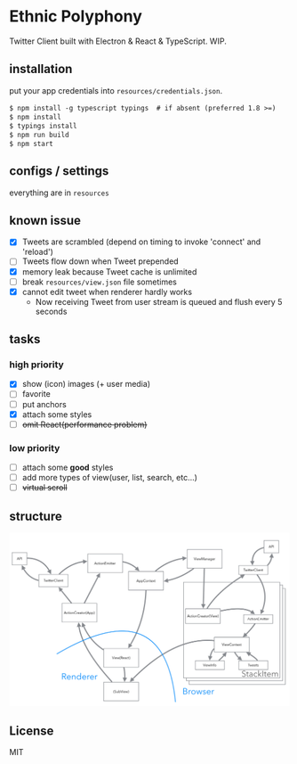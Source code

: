 Ethnic Polyphony
====

Twitter Client built with Electron & React & TypeScript. WIP.

## installation

put your app credentials into `resources/credentials.json`.

```
$ npm install -g typescript typings  # if absent (preferred 1.8 >=)
$ npm install
$ typings install
$ npm run build
$ npm start
```

## configs / settings

everything are in `resources`


## known issue

- [x] Tweets are scrambled (depend on timing to invoke 'connect' and 'reload')
- [ ] Tweets flow down when Tweet prepended  
- [x] memory leak because Tweet cache is unlimited
- [ ] break `resources/view.json` file sometimes
- [x] cannot edit tweet when renderer hardly works
  - Now receiving Tweet from user stream is queued and flush every 5 seconds

## tasks

### high priority

- [x] show (icon) images (+ user media)
- [ ] favorite
- [ ] put anchors
- [x] attach some styles
- [ ] ~~omit React(performance problem)~~

### low priority

- [ ] attach some **good** styles
- [ ] add more types of view(user, list, search, etc...)
- [ ] ~~virtual scroll~~

## structure

![structure](https://raw.githubusercontent.com/berlysia/EthnicPolyphony/master/image.png)

## License

MIT


